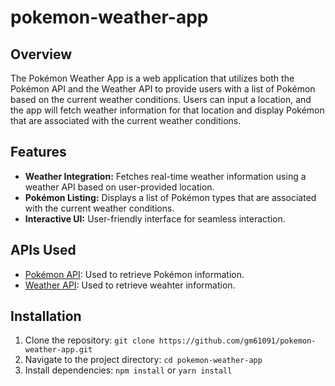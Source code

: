 # pokemon-weather-app

## Overview

The Pokémon Weather App is a web application that utilizes both the Pokémon API and the Weather API to provide users with a list of Pokémon based on the current weather conditions. Users can input a location, and the app will fetch weather information for that location and display Pokémon that are associated with the current weather conditions.

## Features

- **Weather Integration:** Fetches real-time weather information using a weather API based on user-provided location.
- **Pokémon Listing:** Displays a list of Pokémon types that are associated with the current weather conditions.
- **Interactive UI:** User-friendly interface for seamless interaction.

## APIs Used

- [Pokémon API](https://pokeapi.co/): Used to retrieve Pokémon information.
- [Weather API](https://openweathermap.org/api): Used to retrieve weahter information.

## Installation

1. Clone the repository: `git clone https://github.com/gm61091/pokemon-weather-app.git`
2. Navigate to the project directory: `cd pokemon-weather-app`
3. Install dependencies: `npm install` or `yarn install`


